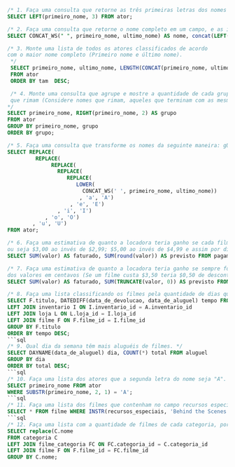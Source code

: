 ```sql
/* 1. Faça uma consulta que retorne as três primeiras letras dos nomes dos atores. */
SELECT LEFT(primeiro_nome, 3) FROM ator;
```
```sql
/* 2. Faça uma consulta que retorne o nome completo em um campo, e as iniciais do nome em outro campo.*/
SELECT CONCAT_WS(" ", primeiro_nome, ultimo_nome) AS nome, concat(LEFT(primeiro_nome, 1), LEFT(ultimo_nome, 1)) FROM ator;
```
```sql
/* 3. Monte uma lista de todos os atores classificados de acordo
com o maior nome completo (Primeiro nome e último nome).
 */
 SELECT primeiro_nome, ultimo_nome, LENGTH(CONCAT(primeiro_nome, ultimo_nome)) AS tam
 FROM ator
 ORDER BY tam  DESC;
```
```sql
 /* 4. Monte uma consulta que agrupe e mostre a quantidade de cada grupo de nomes
 que rimam (Considere nomes que rimam, aqueles que terminam com as mesmas duas letras).
*/
SELECT primeiro_nome, RIGHT(primeiro_nome, 2) AS grupo
FROM ator
GROUP BY primeiro_nome, grupo
ORDER BY grupo;
```
```sql
/* 5. Faça uma consulta que transforme os nomes da seguinte maneira: gUstAvO AbrEU */
SELECT REPLACE(
         REPLACE(
			  REPLACE(
			    REPLACE(
				   REPLACE(
					  LOWER(
					    CONCAT_WS(' ', primeiro_nome, ultimo_nome))
					   , 'a', 'A')
					, 'e', 'E')
				, 'i', 'I')
			, 'o', 'O')
		, 'u', 'U')
FROM ator;
```
```sql
/* 6. Faça uma estimativa de quanto a locadora teria ganho se cada filme custasse valor arredondado, 
ou seja $3,00 ao invés de $2,99; $5,00 ao invés de $4,99 e assim por diante. */
SELECT SUM(valor) AS faturado, SUM(round(valor)) AS previsto FROM pagamento;
```
```sql
/* 7. Faça uma estimativa de quanto a locadora teria ganho se sempre fosse dado desconto
dos valores em centavos (Se um filme custa $3,50 teria $0,50 de desconto, se custa $1,80 teria $0,80 de desconto). */
SELECT SUM(valor) AS faturado, SUM(TRUNCATE(valor, 0)) AS previsto FROM pagamento;
```
```sql
/* 8. Faça uma lista classificando os filmes pela quantidade de dias que os mesmos ficam nos clientes. */
SELECT F.titulo, DATEDIFF(data_de_devolucao, data_de_aluguel) tempo FROM aluguel A
LEFT JOIN inventario I ON I.inventario_id = A.inventario_id
LEFT JOIN loja L ON L.loja_id = I.loja_id
LEFT JOIN filme F ON F.filme_id = I.filme_id
GROUP BY F.titulo
ORDER BY tempo DESC;
```sql
/* 9. Qual dia da semana têm mais aluguéis de filmes. */ 
SELECT DAYNAME(data_de_aluguel) dia, COUNT(*) total FROM aluguel
GROUP BY dia
ORDER BY total DESC;
```sql
/* 10. Faça uma lista dos atores que a segunda letra do nome seja "A". */
SELECT primeiro_nome FROM ator
WHERE SUBSTR(primeiro_nome, 2, 1) = 'A';
```sql
/* 11. Faça uma lista dos filmes que contenham no campo recursos especiais "Behind the Scenes" */
SELECT * FROM filme WHERE INSTR(recursos_especiais, 'Behind the Scenes') ;
```sql
/* 12. Faça uma lista com a quantidade de filmes de cada categoria, porém o nome da categoria deve estar em Português. */
SELECT replace(C.nome
FROM categoria C
LEFT JOIN filme_categoria FC ON FC.categoria_id = C.categoria_id
LEFT JOIN filme F ON F.filme_id = FC.filme_id
GROUP BY C.nome;
```
<!--stackedit_data:
eyJoaXN0b3J5IjpbLTQ2MjY5MTA0Ml19
-->